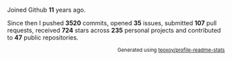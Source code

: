 Joined Github **11** years ago.

Since then I pushed **3520** commits, opened **35** issues, submitted **107** pull requests, received **724** stars across **235** personal projects and contributed to **47** public repositories.

<p align="right"><sub>Generated using <a href="https://github.com/marketplace/actions/profile-readme-stats">teoxoy/profile-readme-stats</a></sub></p>
